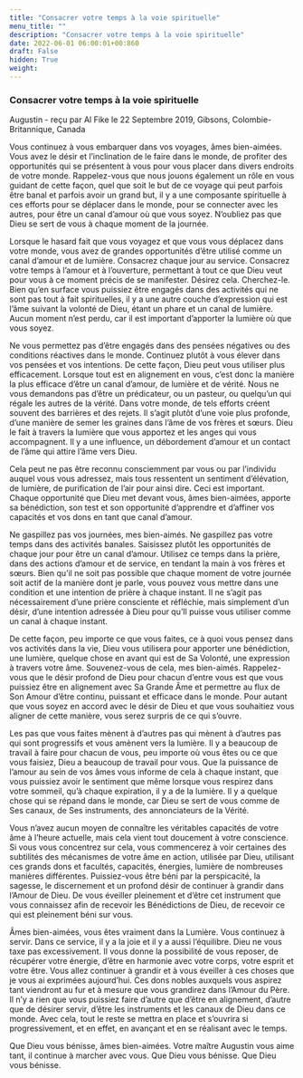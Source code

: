 ```yaml
---
title: "Consacrer votre temps à la voie spirituelle"
menu_title: ""
description: "Consacrer votre temps à la voie spirituelle"
date: 2022-06-01 06:00:01+00:860
draft: False
hidden: True
weight:
---
```

### Consacrer votre temps à la voie spirituelle

Augustin - reçu par Al Fike le 22 Septembre 2019, Gibsons, Colombie-Britannique, Canada

Vous continuez à vous embarquer dans vos voyages, âmes bien-aimées. Vous avez le désir et l’inclination de le faire dans le monde, de profiter des opportunités qui se présentent à vous pour vous placer dans divers endroits de votre monde. Rappelez-vous que nous jouons également un rôle en vous guidant de cette façon, quel que soit le but de ce voyage qui peut parfois être banal et parfois avoir un grand but, il y a une composante spirituelle à ces efforts pour se déplacer dans le monde, pour se connecter avec les autres, pour être un canal d’amour où que vous soyez. N’oubliez pas que Dieu se sert de vous à chaque moment de la journée.

Lorsque le hasard fait que vous voyagez et que vous vous déplacez dans votre monde, vous avez de grandes opportunités d’être utilisé comme un canal d’amour et de lumière. Consacrez chaque jour au service. Consacrez votre temps à l’amour et à l’ouverture, permettant à tout ce que Dieu veut pour vous à ce moment précis de se manifester. Désirez cela. Cherchez-le. Bien qu’en surface vous puissiez être engagés dans des activités qui ne sont pas tout à fait spirituelles, il y a une autre couche d’expression qui est l’âme suivant la volonté de Dieu, étant un phare et un canal de lumière. Aucun moment n’est perdu, car il est important d’apporter la lumière où que vous soyez.

Ne vous permettez pas d’être engagés dans des pensées négatives ou des conditions réactives dans le monde. Continuez plutôt à vous élever dans vos pensées et vos intentions. De cette façon, Dieu peut vous utiliser plus efficacement. Lorsque tout est en alignement en vous, c’est donc la manière la plus efficace d’être un canal d’amour, de lumière et de vérité. Nous ne vous demandons pas d’être un prédicateur, ou un pasteur, ou quelqu’un qui régale les autres de la vérité. Dans votre monde, de tels efforts créent souvent des barrières et des rejets. Il s’agit plutôt d’une voie plus profonde, d’une manière de semer les graines dans l’âme de vos frères et sœurs. Dieu le fait à travers la lumière que vous apportez et les anges qui vous accompagnent. Il y a une influence, un débordement d’amour et un contact de l’âme qui attire l’âme vers Dieu.

Cela peut ne pas être reconnu consciemment par vous ou par l’individu auquel vous vous adressez, mais tous ressentent un sentiment d’élévation, de lumière, de purification de l’air pour ainsi dire. Ceci est important. Chaque opportunité que Dieu met devant vous, âmes bien-aimées, apporte sa bénédiction, son test et son opportunité d’apprendre et d’affiner vos capacités et vos dons en tant que canal d’amour.

Ne gaspillez pas vos journées, mes bien-aimés. Ne gaspillez pas votre temps dans des activités banales. Saisissez plutôt les opportunités de chaque jour pour être un canal d’amour. Utilisez ce temps dans la prière, dans des actions d’amour et de service, en tendant la main à vos frères et sœurs. Bien qu’il ne soit pas possible que chaque moment de votre journée soit actif de la manière dont je parle, vous pouvez vous mettre dans une condition et une intention de prière à chaque instant. Il ne s’agit pas nécessairement d’une prière consciente et réfléchie, mais simplement d’un désir, d’une intention adressée à Dieu pour qu’Il puisse vous utiliser comme un canal à chaque instant.

De cette façon, peu importe ce que vous faites, ce à quoi vous pensez dans vos activités dans la vie, Dieu vous utilisera pour apporter une bénédiction, une lumière, quelque chose en avant qui est de Sa Volonté, une expression à travers votre âme. Souvenez-vous de cela, mes bien-aimés. Rappelez-vous que le désir profond de Dieu pour chacun d’entre vous est que vous puissiez être en alignement avec Sa Grande Âme et permettre au flux de Son Amour d’être continu, puissant et efficace dans le monde. Pour autant que vous soyez en accord avec le désir de Dieu et que vous souhaitiez vous aligner de cette manière, vous serez surpris de ce qui s’ouvre.

Les pas que vous faites mènent à d’autres pas qui mènent à d’autres pas qui sont progressifs et vous amènent vers la lumière. Il y a beaucoup de travail à faire pour chacun de vous, peu importe où vous êtes ou ce que vous faisiez, Dieu a beaucoup de travail pour vous. Que la puissance de l’amour au sein de vos âmes vous informe de cela à chaque instant, que vous puissiez avoir le sentiment que même lorsque vous respirez dans votre sommeil, qu’à chaque expiration, il y a de la lumière. Il y a quelque chose qui se répand dans le monde, car Dieu se sert de vous comme de Ses canaux, de Ses instruments, des annonciateurs de la Vérité.

Vous n’avez aucun moyen de connaître les véritables capacités de votre âme à l’heure actuelle, mais cela vient tout doucement à votre conscience. Si vous vous concentrez sur cela, vous commencerez à voir certaines des subtilités des mécanismes de votre âme en action, utilisée par Dieu, utilisant ces grands dons et facultés, capacités, énergies, lumière de nombreuses manières différentes. Puissiez-vous être béni par la perspicacité, la sagesse, le discernement et un profond désir de continuer à grandir dans l’Amour de Dieu. De vous éveiller pleinement et d’être cet instrument que vous connaissez afin de recevoir les Bénédictions de Dieu, de recevoir ce qui est pleinement béni sur vous.

Âmes bien-aimées, vous êtes vraiment dans la Lumière. Vous continuez à servir. Dans ce service, il y a la joie et il y a aussi l’équilibre. Dieu ne vous taxe pas excessivement. Il vous donne la possibilité de vous reposer, de récupérer votre énergie, d’être en harmonie avec votre corps, votre esprit et votre être. Vous allez continuer à grandir et à vous éveiller à ces choses que je vous ai exprimées aujourd’hui. Ces dons nobles auxquels vous aspirez tant viendront au fur et à mesure que vous grandirez dans l’Amour du Père. Il n’y a rien que vous puissiez faire d’autre que d’être en alignement, d’autre que de désirer servir, d’être les instruments et les canaux de Dieu dans ce monde. Avec cela, tout le reste se mettra en place et s’ouvrira si progressivement, et en effet, en avançant et en se réalisant avec le temps.

Que Dieu vous bénisse, âmes bien-aimées. Votre maître Augustin vous aime tant, il continue à marcher avec vous. Que Dieu vous bénisse. Que Dieu vous bénisse.



